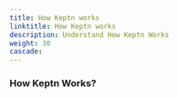 ```yaml
---
title: How Keptn works
linktitle: How Keptn works
description: Understand How Keptn Works
weight: 30
cascade:
---
```


### How Keptn Works?
